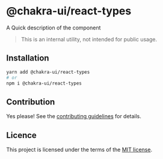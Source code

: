 # @chakra-ui/react-types

A Quick description of the component

> This is an internal utility, not intended for public usage.

## Installation

```sh
yarn add @chakra-ui/react-types
# or
npm i @chakra-ui/react-types
```

## Contribution

Yes please! See the
[contributing guidelines](https://github.com/incmix-ui/incmix-ui/blob/master/CONTRIBUTING.md)
for details.

## Licence

This project is licensed under the terms of the
[MIT license](https://github.com/incmix-ui/incmix-ui/blob/master/LICENSE).
